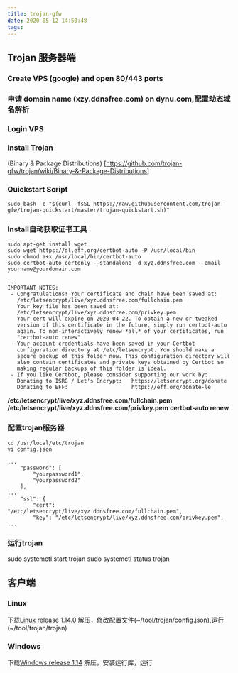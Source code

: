 ```yaml
---
title: trojan-gfw
date: 2020-05-12 14:50:48
tags:
---
```


## Trojan 服务器端

### Create VPS (google) and open 80/443 ports

### 申请 domain name (xzy.ddnsfree.com) on dynu.com,配置动态域名解析

### Login VPS

### Install Trojan

 (Binary & Package Distributions) [https://github.com/trojan-gfw/trojan/wiki/Binary-&-Package-Distributions]

### Quickstart Script

```console
sudo bash -c "$(curl -fsSL https://raw.githubusercontent.com/trojan-gfw/trojan-quickstart/master/trojan-quickstart.sh)"
```

### Install自动获取证书工具

```console
sudo apt-get install wget
sudo wget https://dl.eff.org/certbot-auto -P /usr/local/bin
sudo chmod a+x /usr/local/bin/certbot-auto
sudo certbot-auto certonly --standalone -d xyz.ddnsfree.com --email yourname@yourdomain.com
```

```text
...
IMPORTANT NOTES:
 - Congratulations! Your certificate and chain have been saved at:
   /etc/letsencrypt/live/xyz.ddnsfree.com/fullchain.pem
   Your key file has been saved at:
   /etc/letsencrypt/live/xyz.ddnsfree.com/privkey.pem
   Your cert will expire on 2020-04-22. To obtain a new or tweaked
   version of this certificate in the future, simply run certbot-auto
   again. To non-interactively renew *all* of your certificates, run
   "certbot-auto renew"
 - Your account credentials have been saved in your Certbot
   configuration directory at /etc/letsencrypt. You should make a
   secure backup of this folder now. This configuration directory will
   also contain certificates and private keys obtained by Certbot so
   making regular backups of this folder is ideal.
 - If you like Certbot, please consider supporting our work by:
   Donating to ISRG / Let's Encrypt:   https://letsencrypt.org/donate
   Donating to EFF:                    https://eff.org/donate-le
```

**/etc/letsencrypt/live/xyz.ddnsfree.com/fullchain.pem**
**/etc/letsencrypt/live/xyz.ddnsfree.com/privkey.pem**
**certbot-auto renew**

### 配置trojan服务器

```console
cd /usr/local/etc/trojan
vi config.json

...
    "password": [
        "yourpassword1",
        "yourpassword2"
    ],
...
    "ssl": {
        "cert": "/etc/letsencrypt/live/xyz.ddnsfree.com/fullchain.pem",
        "key": "/etc/letsencrypt/live/xyz.ddnsfree.com/privkey.pem",
...
```

### 运行trojan

sudo systemctl start trojan
sudo systemctl status trojan

## 客户端

### Linux

下载[Linux release 1.14.0](https://github.com/trojan-gfw/trojan/releases/tag/v1.14.0)
解压，修改配置文件(~/tool/trojan/config.json),运行(~/tool/trojan/trojan)

### Windows

下载[Windows release 1.14](https://github.com/trojan-gfw/trojan/releases/tag/v1.14.0)
解压，安装运行库，运行
